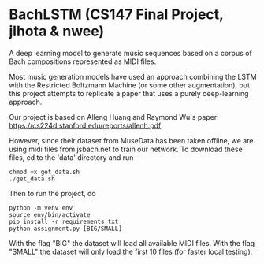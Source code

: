 # BachLSTM (CS147 Final Project, jlhota & nwee)

A deep learning model to generate music sequences based on a corpus of Bach compositions represented as MIDI files.

Most music generation models have used an approach combining the LSTM with the Restricted Boltzmann Machine (or some other augmentation), but this project attempts to replicate a paper that uses a purely deep-learning approach.

Our project is based on Alleng Huang and Raymond Wu's paper: https://cs224d.stanford.edu/reports/allenh.pdf

However, since their dataset from MuseData has been taken offline, we are using midi files from jsbach.net to train our network.
To download these files, cd to the 'data' directory and run
```
chmod +x get_data.sh
./get_data.sh
```

Then to run the project, do
```
python -m venv env
source env/bin/activate
pip install -r requirements.txt
python assignment.py [BIG/SMALL]
```

With the flag "BIG" the dataset will load all available MIDI files.
With the flag "SMALL" the dataset will only load the first 10 files (for faster local testing).
